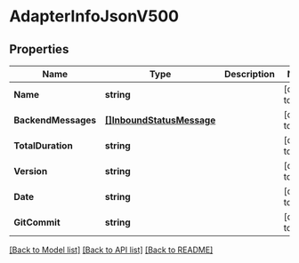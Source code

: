 # AdapterInfoJsonV500

## Properties
Name | Type | Description | Notes
------------ | ------------- | ------------- | -------------
**Name** | **string** |  | [default to null]
**BackendMessages** | [**[]InboundStatusMessage**](InboundStatusMessage.md) |  | [default to null]
**TotalDuration** | **string** |  | [default to null]
**Version** | **string** |  | [default to null]
**Date** | **string** |  | [default to null]
**GitCommit** | **string** |  | [default to null]

[[Back to Model list]](../README.md#documentation-for-models) [[Back to API list]](../README.md#documentation-for-api-endpoints) [[Back to README]](../README.md)


